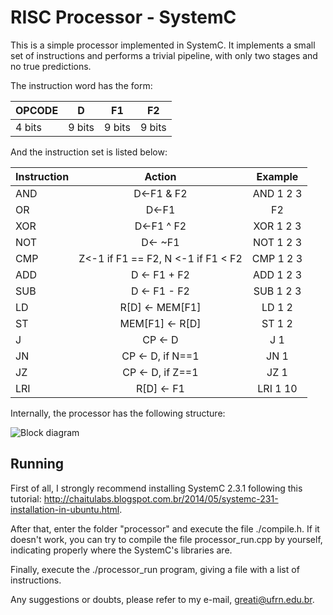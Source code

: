 # RISC Processor - SystemC
This is a simple processor implemented in SystemC. It implements a small set of instructions and performs
a trivial pipeline, with only two stages and no true predictions.
 
The instruction word has the form:

| OPCODE | D | F1 | F2 |
|--------|---|----|----|
| 4 bits | 9 bits | 9 bits | 9 bits|
 
And the instruction set is listed below:

| Instruction | Action       | Example                                |
| ----------- |:------------:|:--------------------------------------:|
| AND         | D<-F1 & F2                              | AND 1 2 3   |
| OR          | D<-F1 | F2                              | OR 1 2 3    |
| XOR         | D<-F1 ^ F2                              | XOR 1 2 3   |
| NOT         | D<- ~F1                                 | NOT 1 2 3   |
| CMP         | Z<-1 if F1 == F2, N <-1 if F1 < F2      | CMP 1 2 3   |
| ADD         | D <- F1 + F2                            | ADD 1 2 3   |
| SUB         | D <- F1 - F2                            | SUB 1 2 3   |
| LD          | R[D] <- MEM[F1]                         | LD 1 2      |
| ST          | MEM[F1] <- R[D]                         | ST 1 2      |
| J           | CP <- D                                 | J 1         |
| JN          | CP <- D, if N==1                        | JN 1        |
| JZ          | CP <- D, if Z==1                        | JZ 1        |
| LRI         | R[D] <- F1                              | LRI 1 10    |

Internally, the processor has the following structure:

![Block diagram](https://github.com/greati/processor_risc/blob/master/report/img/procdiag.png "Processor's diagram")

## Running

First of all, I strongly recommend installing SystemC 2.3.1 following this tutorial: http://chaitulabs.blogspot.com.br/2014/05/systemc-231-installation-in-ubuntu.html.

After that, enter the folder "processor" and execute the file ./compile.h. If it doesn't work, you can try to compile the file processor_run.cpp by yourself, indicating properly where the SystemC's libraries are. 

Finally, execute the ./processor_run program, giving a file with a list of instructions.

Any suggestions or doubts, please refer to my e-mail, greati@ufrn.edu.br.
